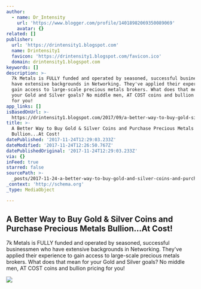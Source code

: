 ```yaml
---
author:
  - name: Dr_Intensity
    url: 'https://www.blogger.com/profile/14018982069350089069'
    avatar: {}
related: []
publisher:
  url: 'https://drintensity1.blogspot.com'
  name: Drintensity1
  favicon: 'https://drintensity1.blogspot.com/favicon.ico'
  domain: drintensity1.blogspot.com
keywords: []
description: >-
  7k Metals is FULLY funded and operated by seasoned, successful businessmen who
  have extensive backgrounds in Networking. They've applied their experience to
  gain access to large-scale precious metals brokers. What does that mean for
  your Gold and Silver goals? No middle men, AT COST coins and bullion pricing
  for you!
app_links: []
isBasedOnUrl: >-
  https://drintensity1.blogspot.com/2017/09/a-better-way-to-buy-gold-silver-coins.html
title: >-
  A Better Way to Buy Gold & Silver Coins and Purchase Precious Metals
  Bullion...At Cost!
datePublished: '2017-11-24T12:29:03.233Z'
dateModified: '2017-11-24T12:26:50.767Z'
datePublishedOriginal: '2017-11-24T12:29:03.233Z'
via: {}
inFeed: true
starred: false
sourcePath: >-
  _posts/2017-11-24-a-better-way-to-buy-gold-and-silver-coins-and-purchase-preciou.md
_context: 'http://schema.org'
_type: MediaObject

---
```

<article style=""><h1>A Better Way to Buy Gold &amp; Silver Coins and Purchase Precious Metals Bullion...At Cost!</h1><p>7k Metals is FULLY funded and operated by seasoned, successful businessmen who have extensive backgrounds in Networking. They've applied their experience to gain access to large-scale precious metals brokers. What does that mean for your Gold and Silver goals? No middle men, AT COST coins and bullion pricing for you!</p><img src="https://lh3.googleusercontent.com/-qcRZ0a3TZkQ/WbDzuLppL_I/AAAAAAAANQI/9J5cgW_42V42RWdVv5qwAaG8KdkSSEsWwCHMYCw/s9999/background-british-budget-business-41183.jpeg" /></article>
